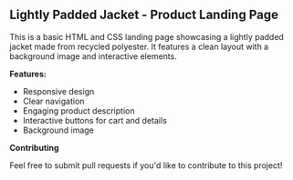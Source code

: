 ## Lightly Padded Jacket - Product Landing Page

This is a basic HTML and CSS landing page showcasing a lightly padded jacket made from recycled polyester. It features a clean layout with a background image and interactive elements.

**Features:**

* Responsive design
* Clear navigation
* Engaging product description
* Interactive buttons for cart and details
* Background image

**Contributing**

Feel free to submit pull requests if you'd like to contribute to this project!

